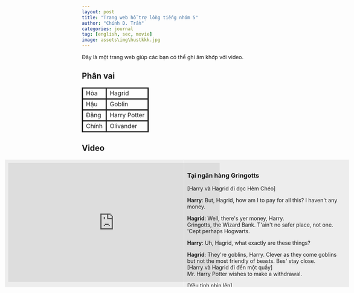 ```yaml
---
layout: post
title: "Trang web hỗ trợ lồng tiếng nhóm 5"
author: "Chính D. Trần"
categories: journal
tag: [english, sec, movie]
image: assets\img\hustkkk.jpg
---
```

Đây là một trang web giúp các bạn có thể ghi âm khớp với video.

## Phân vai
<style>
    td{
        border: solid;
    }
    .row {
        display: flex;
        width: 95vw;
        margin-left: 50%;
        transform: translateX(-50%);
        background-color: rgba(200, 200, 200, 0.3);  
    }
    .col {
        width:50%;
        padding: 0.5rem;
        height: 20rem;
        border: 1px solid rgba(250, 250, 250, 0.5);
    }
</style>
<table>
<tr>
<td>Hòa</td>
<td>Hagrid</td>
</tr>
<tr>
<td>Hậu</td>
<td>Goblin</td>
</tr>
<tr>
<td>Đăng</td>
<td>Harry Potter</td>
</tr>
<tr>
<td>Chính</td>
<td>Olivander</td>
</tr>
</table>

## Video
<div class="row">
<div class="col">
<center><iframe width="560" height="315" src="https://www.youtube.com/embed/nnD8FKXzIGs?si=xU-nhvEGw6fSbGND&amp;start=418" title="YouTube video player" frameborder="0" allow="accelerometer; autoplay; clipboard-write; encrypted-media; gyroscope; picture-in-picture; web-share" allowfullscreen></iframe></center>
</div>
<div class="col" style="overflow:auto">

<h3 id="t-i-ng-n-h-ng-gringotts">Tại ngân hàng Gringotts</h3>
<p>[Harry và Hagrid đi dọc Hẻm Chéo]</p>
<p><strong>Harry</strong>: But, Hagrid, how am I to pay for all this? I haven&#39;t any money.</p>
<p><strong>Hagrid</strong>: Well, there&#39;s yer money, Harry.<br>
Gringotts, the Wizard Bank. T&#39;ain&#39;t no safer place, not one. &#39;Cept perhaps Hogwarts.</p>
<p><strong>Harry</strong>: Uh, Hagrid, what exactly are these things?</p>
<p><strong>Hagrid</strong>: They&#39;re goblins, Harry. Clever as they come goblins but not the most friendly of beasts. Bes&#39; stay close.<br>
[Harry và Hagrid đi đến một quầy]<br>
Mr. Harry Potter wishes to make a withdrawal.</p>
<p>[Yêu tinh nhìn lên]</p>
<p><strong>Goblin</strong>: And does Mr. Harry Potter have his key?</p>
<p><strong>Hagrid</strong>: Oh, wait a minute. Got it here somewhere. Ha! There&#39;s the little devil.<br>
[Thì thầm] Oh, and there&#39;s something else as well.<br>
[Lấy ra một bức thư] Professor Dumbledore gave me this.<br>
[Hagrid đưa yêu tinh bức thư] It&#39;s about You-Know-What in vault You-Know-Which.</p>
<p><strong>Goblin</strong>: Very well.</p>
<p>[Mọi người đi xuống tầng hầm]</p>
<p><strong>Griphook(Tên yêu tinh)</strong>: Vault 687. Lamp, please.<br>
[Hagrid đưa yêu tinh cái đèn] Key, please.<br>
[Hagrid đưa yêu tinh chìa khóa và mở hầm.]</p>
<p><strong>Hagrid</strong>: Didn&#39;t think yer mum and dad will leave you with nothing now, did yeh?</p>
<p>[Họ tiếp tục đi xuống hầm]</p>
<p><strong>Griphook</strong>: Vault 713.</p>
<p><strong>Harry</strong>: What&#39;s in there, Hagrid?</p>
<p><strong>Hagrid</strong>: Can&#39;t tell yeh, Harry. It&#39;s Hogwarts business. Very secret.</p>
<p><strong>Griphook</strong>: Stand back.<br>
[Mở cửa hầm]</p>
<p><strong>Hagrid</strong>: Bes&#39; not to mention this to anyone, Harry.<br>
[Harry gật đầu]</p>
<h3 id="t-i-c-a-h-ng-a-th-n-olivanders">Tại cửa hàng đũa thần Olivanders</h3>
<p>[Hai người tiếp tục đi trên Hẻm Chéo và tiếp tục đi mua đồ]</p>
<p><strong>Harry</strong>: I still need... a wand.</p>
<p><strong>Hagrid</strong>: A wand? Well, yeh&#39;ll want Ollivanders. [chỉ về phía cửa hàng]<br>
There ain&#39;t no place better. Why don&#39;t you run along there and wait. I just got one more thing I got to do. Won&#39;t be long.</p>
<p>[Harry đi vào cửa hàng]</p>
<p><strong>Harry</strong>: [Nhẹ nhàng] Hello? Hello?</p>
<p>[Olivander xuất hiện]</p>
<p><strong>Ollivander</strong>: I wondered when I&#39;d be seeing you, Mr. Potter. It seems only yesterday that your mother and father were in here buying their first wands.</p>
<p>[Chọn đũa thần] Ah. Here we are.<br> 
[Harry cầm đũa nhưng không có gì]<br>
Well, give it a wave.<br>
[Harry vẩy đũa thần và làm rất nhiều hộp rơi xuống. Sợ hãi, Harry nhanh chống trả đũa về chỗ cũ]<br>
Apparently not. [lấy đũa từ trong hộp] Perhaps this.<br>
[Harry làm vỡ một cái bình]<br>
No, no, definitely not! No matter. [định lấy đũa thần nhưng dừng lại suy nghĩ ] I wonder...<br>
[Ollivander đưa đũa thần cho Harry, đũa thần phát sáng khiến Ollivander suy nghĩ]<br>
Curious. Very curious.</p>
<p><strong>Harry</strong>: Sorry, but what&#39;s curious?</p>
<p><strong>Ollivander</strong>: [kiểm tra đôi đũa của Harry] I remember every wand I&#39;ve ever sold, Mr. Potter. It just so happens that the phoenix, whose tail feather resides in your wand gave another feather, just one other. It is curious that you should be destined for this wand when its brother gave you that scar. [chỉ về phía vết sẹo trên đầu Harry]</p>
<p><strong>Harry</strong>: And who owned that wand?</p>
<p><strong>Ollivander</strong>: We do not speak his name. The wand chooses the wizard, Mr. Potter. It&#39;s not always clear why. But I think it is clear that we can expect great things from you. After all, He-Who-Must-Not-Be-Named did great things. Terrible, yes, but great. [đưa đũa thần cho Hary]</p>
<p>[Harry nghe thấy tiếng gõ cửa.]</p>
<p><strong>Hagrid</strong>: Harry! Harry! Happy birthday! [Tay cầm con cú Hedwig.]</p>
<p><strong>Harry</strong>: [kinh ngạc] Wow.</p>

</p>
</div>
</div>

